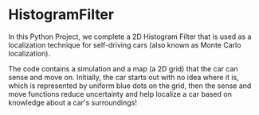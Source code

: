 # HistogramFilter
In this Python Project, we complete a 2D Histogram Filter that is used as a localization technique for self-driving cars (also known as Monte Carlo localization). 

The code contains a simulation and a map (a 2D grid) that the car can sense and move on.
Initially, the car starts out with no idea where it is, which is represented by uniform blue dots on the grid, then the sense and move functions reduce uncertainty and help localize a car based on knowledge about a car's surroundings!
